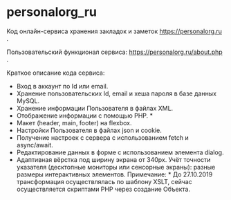 # personalorg_ru
Код онлайн-сервиса хранения закладок и заметок https://personalorg.ru .

Пользовательский функционал сервиса: https://personalorg.ru/about.php .

Краткое описание кода сервиса:
- Вход в аккаунт по Id или email.
- Хранение пользовательских Id, email и хеша пароля в базе данных MySQL.
- Хранение информации Пользователя в файлах XML.
- Отображение информации с помощью PHP. *
- Макет (header, main, footer) на flexbox.
- Настройки Пользователя в файлах json и cookie.
- Получение настроек с сервера с использованием fetch и async/await.
- Редактирование данных в форме с использованием элемента dialog.
- Адаптивная вёрстка под ширину экрана от 340px. Учёт точности указателя (десктопные мониторы или сенсорные экраны): разные размеры интерактивных элементов.
Примечание: * До 27.10.2019 трансформация осуществлялась по шаблону XSLT, сейчас осуществляется скриптами PHP через создание Объекта.

